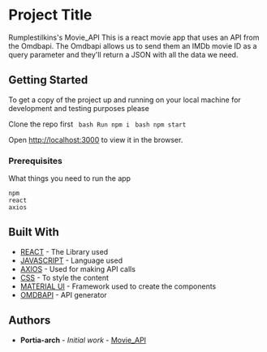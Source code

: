 # Project Title

Rumplestilkins's Movie_API
This is a react movie app that uses an API from the Omdbapi. 
The Omdbapi allows us to send them an IMDb movie ID as a query parameter 
and they'll return a JSON with all the data we need.

## Getting Started

To get a copy of the project up and running on your local machine for development and testing purposes please 

Clone the repo first
` bash Run npm i`
` bash npm start`

Open [http://localhost:3000](http://localhost:3000) to view it in the browser.

### Prerequisites

What things you need to run the app

```
npm 
react
axios
```

## Built With

* [REACT](https://reactjs.org/docs/getting-started.html) - The Library used
* [JAVASCRIPT](https://www.javascript.com/) - Language used
* [AXIOS](https://www.npmjs.com/package/axios) - Used for making API calls
* [CSS](https://www.w3schools.com/css/) - To style the content
* [MATERIAL UI](https://material-ui.com/) - Framework used to create the components
* [OMDBAPI](http://www.omdbapi.com/) - API generator


## Authors

* **Portia-arch** - *Initial work* - [Movie_API](https://github.com/Portia-arch/Movie_API)